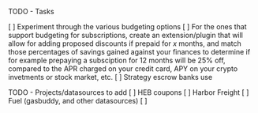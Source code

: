 



TODO - Tasks

[ ] Experiment through the various budgeting options
[ ] For the ones that support budgeting for subscriptions, create an extension/plugin that will allow for adding proposed discounts if prepaid for _x_ months, and match those percentages of savings gained against your finances to determine if for example prepaying a subsciption for 12 months will be 25% off, compared to the APR charged on your credit card, APY on your crypto invetments or stock market, etc.
[ ] Strategy escrow banks use


TODO - Projects/datasources to add
[ ] HEB coupons
[ ] Harbor Freight
[ ] Fuel (gasbuddy, and other datasources)
[ ] 